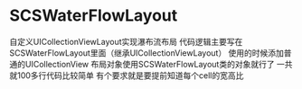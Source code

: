 # SCSWaterFlowLayout
自定义UICollectionViewLayout实现瀑布流布局
代码逻辑主要写在SCSWaterFlowLayout里面（继承UICollectionViewLayout）
使用的时候添加普通的UICollectionView 布局对象使用SCSWaterFlowLayout类的对象就行了
一共就100多行代码比较简单
有个要求就是要提前知道每个cell的宽高比
